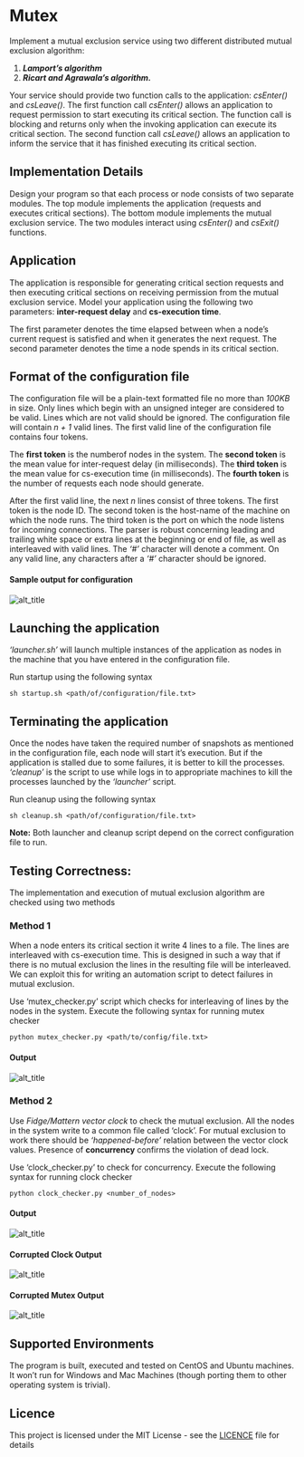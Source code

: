 # Mutex

Implement a mutual exclusion service using two different distributed mutual exclusion algorithm:

1. ***Lamport’s algorithm***
2. ***Ricart and Agrawala’s algorithm.***

Your service should provide two function calls to the application: *csEnter()* and *csLeave()*. The first function call *csEnter()* allows an application to request permission to start executing its critical section. The function call is blocking and returns only when the invoking application can execute its critical section. The second function call *csLeave()* allows an application to inform the service that it has finished executing its critical section.

## Implementation Details

Design your program so that each process or node consists of two separate modules. The top module implements the application (requests and executes critical sections). The bottom module implements the mutual exclusion service. The two modules interact using *csEnter()* and *csExit()* functions.

## Application

The application is responsible for generating critical section requests and then executing critical sections on receiving permission from the mutual exclusion service. Model your application using the following two parameters: **inter-request delay** and **cs-execution time**.

The first parameter denotes the time elapsed between when a node’s current request is satisfied and when it generates the next request. The second parameter denotes the time a node spends in its critical section. 

## Format of the configuration file

The configuration file will be a plain-text formatted file no more than *100KB* in size. Only lines which begin with an unsigned integer are considered to be valid. Lines which are not valid should be ignored. The configuration file will contain *n + 1* valid lines. The first valid line of the configuration file contains four tokens. 

The **first token** is the numberof nodes in the system. 
The **second token** is the mean value for inter-request delay (in milliseconds).
The **third token** is the mean value for cs-execution time (in milliseconds). 
The **fourth token** is the number of requests each node should generate.

After the first valid line, the next *n* lines consist of three tokens. The first token is the node ID. The second token is the host-name of the machine on which the node runs. The third token is the port on which the node listens for incoming connections. The parser is robust concerning leading and trailing white space or extra lines at the beginning or end of file, as well as interleaved with valid lines. The *‘#’* character will denote a comment. On any valid line, any characters after a *‘#’* character should be ignored.

#### Sample output for configuration 

![alt_title](https://cloud.githubusercontent.com/assets/8402606/25959185/92146a6a-3638-11e7-8b0e-301131a5ecfb.png)

## Launching the application

*‘launcher.sh’* will launch multiple instances of the application as nodes in the machine that you have entered in the configuration file. 

Run startup using the following syntax

`sh startup.sh <path/of/configuration/file.txt>`

## Terminating the application

Once the nodes have taken the required number of snapshots as mentioned in the configuration file, each node will start it’s execution. But if the application is stalled due to some failures, it is better to kill the processes. *‘cleanup’*  is the script to use while logs in to appropriate machines to kill the processes launched by the *‘launcher’* script. 

Run cleanup using the following syntax

`sh cleanup.sh <path/of/configuration/file.txt>`

**Note:** Both launcher and cleanup script depend on the correct configuration file to run.

## Testing Correctness:

The implementation and execution of mutual exclusion algorithm are checked using two methods

### Method 1

When a node enters its critical section it write 4 lines to a file. The lines are interleaved with cs-execution time. This is designed in such a way that if there is no mutual exclusion the lines in the resulting file will be interleaved. We can exploit this for writing an automation script to detect failures in mutual exclusion.

Use ‘mutex_checker.py’ script which checks for interleaving of lines by the nodes in the system. Execute the following syntax for running mutex checker  

`python mutex_checker.py <path/to/config/file.txt>`

#### Output

![alt_title](https://cloud.githubusercontent.com/assets/8402606/25959252/b7d46a98-3638-11e7-9ebf-8992086746ea.png)


### Method 2	

Use *Fidge/Mattern vector clock* to check the mutual exclusion. All the nodes in the system write to a common file called ‘clock’. For mutual exclusion to work there should be *‘happened-before’* relation between the vector clock values. Presence of **concurrency** confirms the violation of dead lock. 

Use ‘clock_checker.py’ to check for concurrency. Execute the following syntax for running clock checker

`python clock_checker.py <number_of_nodes>`

#### Output

![alt_title](https://cloud.githubusercontent.com/assets/8402606/25959214/a5a03d02-3638-11e7-9481-8c403e9a4cd5.png)

#### Corrupted Clock Output 

![alt_title](https://cloud.githubusercontent.com/assets/8402606/25959292/cfb17750-3638-11e7-951e-434644570c4d.png)

#### Corrupted Mutex Output

![alt_title](https://cloud.githubusercontent.com/assets/8402606/25959313/dab8face-3638-11e7-8f71-a8be29695260.png)

## Supported Environments

The program is built, executed and tested on CentOS and Ubuntu machines. It won’t run for Windows and Mac Machines (though porting them to other operating system is trivial).    

## Licence 

This project is licensed under the MIT License - see the [LICENCE](../master/LICENSE) file for details
